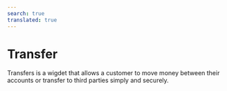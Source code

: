 ```yaml
---
search: true
translated: true
---
```


# Transfer

Transfers is a wigdet that allows a customer to move money between their accounts or transfer to third parties simply and securely.

<iframe id="widgetFrame" src="https://widgets.modyo.com/personas/retail-transfer" width="100%"  frameBorder="0" style="visibility:hidden;min-height:750px;overflow:auto;margin-top:20px;"/>

This widget is divided into features for two similar products: Transfer to Third Party and Transfer between Accounts.

### Transfers between Accounts

|Feature|Description|
|:------------|:----------|
|Origin Account|Select the origin account from which money will be withdrawn and transferred. It also displays the available balance that can be transferred.|
|Destination Account|Select the account to which the money will be transferred and deposited.|
|Schedule Transfer|Allows you to select a time frequency (once, weekly, monthly, annually, etc.) between which transfers of a predetermined amount of money are made.|
|Recent Activity|Displays all recent activity that has not yet been invoiced.|

### Third-party Transfers

| Feature | Description |
|:-----|:-----|
| Origin Account | Select the origin account from which money will be withdrawn and transferred. It also displays the available balance that can be transferred. |
| Destination Account | Select the account to which the money will be transferred and deposited. |
| My Contacts | Allows you to select the account that will receive the transfer, among the accounts already registered by the client. Offers a search bar to find transfer recipients quickly and easily. |
| New Contact | Allows you to enter information about a recipient who is not registered on the customer's account. Includes name, bank, account type, account number, ID and recipient's email. |
| Transfer Amount | Allows you to enter the amount to be transferred and deposited to the selected recipient's account. |

<script>

  export default {
    mounted() {

      function setIframeHeightCO(id, ht) {
          var ifrm = document.getElementById(id);
          if(ifrm) {
            ifrm.style.visibility = 'hidden';
            // some IE versions need a bit added or scrollbar appears
            ifrm.style.height = ht + 4 + "px";
            ifrm.style.visibility = 'visible';
          }
      }


      // iframed document sends its height using postMessage
      function handleDocHeightMsg(e) {
          // check origin
          if ( e.origin === 'https://widgets.modyo.com' ) {
              // parse data
              var data = JSON.parse( e.data );

              console.log('data:', data)
              // check data object
              if ( data['docHeight'] ) {
                  setIframeHeightCO( 'widgetFrame', data['docHeight'] );
              } else {
                  setIframeHeightCO( 'widgetFrame', 700 );
              }
          }
      }

      // assign message handler
      if ( window.addEventListener ) {
          window.addEventListener('message', handleDocHeightMsg, false);
      }
    }
  }

</script>
